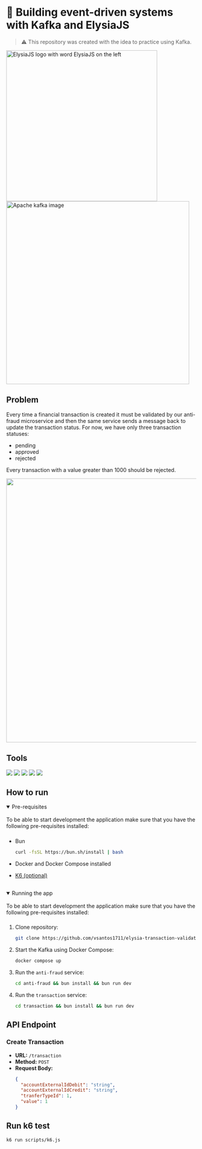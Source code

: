<!-- Title -->
<h1> 🐬 Building event-driven systems with Kafka and ElysiaJS</h1>

<!-- Short description -->
<blockquote > ⚠️ This repository was created with the idea to practice using Kafka.</blockquote>
<div>
  <img src="https://github.com/elysiajs/elysia/assets/35027979/15653752-866c-4525-99f9-edde0aafc856" alt="ElysiaJS logo with word ElysiaJS on the left" width="400px" />
  <img src="https://raw.githubusercontent.com/vsantos1711/elysia-transaction-validator/main/assets/kafka-image.png" alt="Apache kafka image" width="485px" />
</div>

## Problem

Every time a financial transaction is created it must be validated by our anti-fraud microservice and then the same service sends a message back to update the transaction status. For now, we have only three transaction statuses:

- pending
- approved
- rejected

Every transaction with a value greater than 1000 should be rejected.

<p align=center>
<img src="https://raw.githubusercontent.com/vsantos1711/elysia-transaction-validator/main/assets/diagram.png" width="700px"/>
</p>

## Tools

[<img src="https://img.shields.io/badge/Bun-%23000000.svg?style=for-the-badge&logo=bun&logoColor=white" />](https://bun.sh/)
[<img src="https://img.shields.io/badge/Elysia-565656?style=for-the-badge" />](https://elysiajs.com/)
[<img src="https://img.shields.io/badge/Apache%20Kafka-000?style=for-the-badge&logo=apachekafka" />](https://kafka.apache.org/)
[<img src="https://img.shields.io/badge/drizzle-C5F74F?style=for-the-badge&logo=drizzle&logoColor=black" />](https://orm.drizzle.team/)
[<img src="https://img.shields.io/badge/postgres-%23316192.svg?style=for-the-badge&logo=postgresql&logoColor=white" />](https://www.postgresql.org/)

## How to run

<details open>
<summary>
Pre-requisites
</summary> <br />
To be able to start development the application make sure that you have the following pre-requisites installed:

###

- Bun

  ```bash
  curl -fsSL https://bun.sh/install | bash
  ```

- Docker and Docker Compose installed
- [K6 (optional)](https://k6.io/docs/get-started/installation/)

##

</details>

<details open>
<summary>
Running the app
</summary> <br />
To be able to start development the application make sure that you have the following pre-requisites installed:

###

1. Clone repository:

   ```bash
   git clone https://github.com/vsantos1711/elysia-transaction-validate.git && cd elysia-transaction-validate
   ```

2. Start the Kafka using Docker Compose:

   ```bash
   docker compose up
   ```

3. Run the `anti-fraud` service:

   ```bash
   cd anti-fraud && bun install && bun run dev
   ```

4. Run the `transaction` service:

   ```bash
   cd transaction && bun install && bun run dev
   ```

   </details>

## API Endpoint

### Create Transaction

- **URL:** `/transaction`
- **Method:** `POST`
- **Request Body:**
  ```json
  {
    "accountExternalIdDebit": "string",
    "accountExternalIdCredit": "string",
    "tranferTypeId": 1,
    "value": 1
  }
  ```

## Run k6 test

```bash
k6 run scripts/k6.js
```
